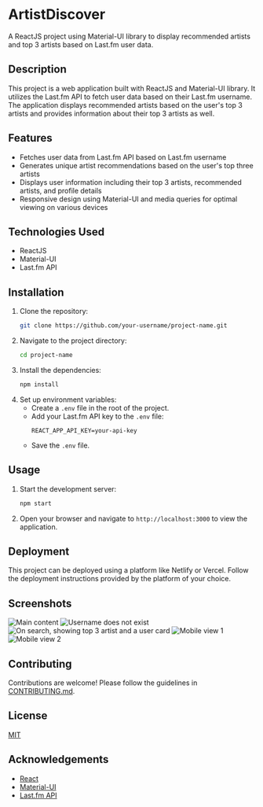 # ArtistDiscover

A ReactJS project using Material-UI library to display recommended artists and top 3 artists based on Last.fm user data.

## Description

This project is a web application built with ReactJS and Material-UI library. It utilizes the Last.fm API to fetch user data based on their Last.fm username. The application displays recommended artists based on the user's top 3 artists and provides information about their top 3 artists as well.

## Features

- Fetches user data from Last.fm API based on Last.fm username
- Generates unique artist recommendations based on the user's top three artists
- Displays user information including their top 3 artists, recommended artists, and profile details
- Responsive design using Material-UI and media queries for optimal viewing on various devices

## Technologies Used

- ReactJS
- Material-UI
- Last.fm API

## Installation

1. Clone the repository:
   ```bash
   git clone https://github.com/your-username/project-name.git
   ```
2. Navigate to the project directory:
   ```bash
   cd project-name
   ```
3. Install the dependencies:
   ```bash
   npm install
   ```
4. Set up environment variables:
   - Create a `.env` file in the root of the project.
   - Add your Last.fm API key to the `.env` file:
     ```
     REACT_APP_API_KEY=your-api-key
     ```
   - Save the `.env` file.

## Usage

1. Start the development server:
   ```bash
   npm start
   ```
2. Open your browser and navigate to `http://localhost:3000` to view the application.

## Deployment

This project can be deployed using a platform like Netlify or Vercel. Follow the deployment instructions provided by the platform of your choice.

## Screenshots
![Main content](https://github.com/bakanano/ArtistDiscover/assets/17448534/4ceba7fb-413b-4042-b738-9b62587ffe32)
![Username does not exist](https://github.com/bakanano/ArtistDiscover/assets/17448534/3a97fb3f-ac49-431e-a892-8757c64ea9a2)
![On search, showing top 3 artist and a user card](https://github.com/bakanano/ArtistDiscover/assets/17448534/d17152f8-2504-40e2-bd98-8b4b7a587093)
![Mobile view 1](https://github.com/bakanano/ArtistDiscover/assets/17448534/de5b5525-0efe-46f6-9f60-782ae805bdb9)
![Mobile view 2](https://github.com/bakanano/ArtistDiscover/assets/17448534/26cf8d4d-6f6d-4fae-9851-d7ca3e5aa3c7)



## Contributing

Contributions are welcome! Please follow the guidelines in [CONTRIBUTING.md](CONTRIBUTING.md).

## License

[MIT](LICENSE)

## Acknowledgements
- [React](https://react.dev/)
- [Material-UI](https://material-ui.com/)
- [Last.fm API](https://www.last.fm/api)
